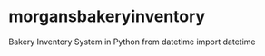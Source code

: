 # morgansbakeryinventory
Bakery Inventory System in Python
from datetime import datetime


    
    
    
